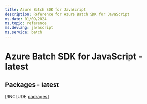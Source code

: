 ```yaml
---
title: Azure Batch SDK for JavaScript
description: Reference for Azure Batch SDK for JavaScript
ms.date: 01/09/2024
ms.topic: reference
ms.devlang: javascript
ms.service: batch
---
```

# Azure Batch SDK for JavaScript - latest
## Packages - latest
[!INCLUDE [packages](batch-index.md)]